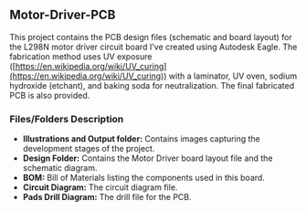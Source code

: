 ## Motor-Driver-PCB

This project contains the PCB design files (schematic and board layout) for the L298N motor driver circuit board I've created using Autodesk Eagle. The fabrication method uses UV exposure ([https://en.wikipedia.org/wiki/UV_curing](https://en.wikipedia.org/wiki/UV_curing)) with a laminator, UV oven, sodium hydroxide (etchant), and baking soda for neutralization. The final fabricated PCB is also provided.

### Files/Folders Description

* **Illustrations and Output folder:** Contains images capturing the development stages of the project.
* **Design Folder:** Contains the Motor Driver board layout file and the schematic diagram.
* **BOM:** Bill of Materials listing the components used in this board.
* **Circuit Diagram:** The circuit diagram file.
* **Pads Drill Diagram:** The drill file for the PCB.
